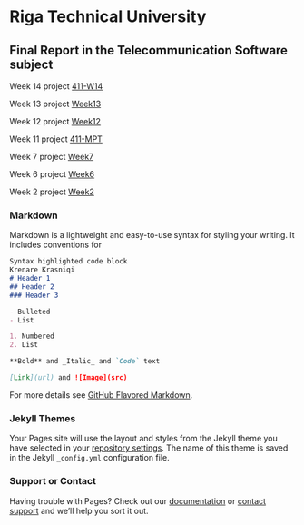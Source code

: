 # Riga Technical University

## Final Report in the Telecommunication Software subject 

Week 14 project [411-W14](https://github.com/KrenareKrasniqi/411-W14/blob/master/README.md)

Week 13 project [Week13](https://github.com/KrenareKrasniqi/Week13/blob/master/README.md)

Week 12 project [Week12](https://github.com/KrenareKrasniqi/Week12/blob/master/README.md)

Week 11 project [411-MPT](https://github.com/KrenareKrasniqi/411-MTP/blob/master/README.md)

Week 7 project [Week7](https://github.com/KrenareKrasniqi/Week7/blob/master/README.md)

Week 6 project [Week6](https://github.com/KrenareKrasniqi/Week6/blob/master/README.md)

Week 2 project [Week2](https://github.com/KrenareKrasniqi/Week2/blob/master/README.md)







### Markdown

Markdown is a lightweight and easy-to-use syntax for styling your writing. It includes conventions for

```markdown
Syntax highlighted code block
Krenare Krasniqi
# Header 1
## Header 2
### Header 3

- Bulleted
- List

1. Numbered
2. List

**Bold** and _Italic_ and `Code` text

[Link](url) and ![Image](src)
```

For more details see [GitHub Flavored Markdown](https://guides.github.com/features/mastering-markdown/).

### Jekyll Themes

Your Pages site will use the layout and styles from the Jekyll theme you have selected in your [repository settings](https://github.com/KrenareKrasniqi/KrenareKrasniqi.github.io/settings). The name of this theme is saved in the Jekyll `_config.yml` configuration file.

### Support or Contact

Having trouble with Pages? Check out our [documentation](https://help.github.com/categories/github-pages-basics/) or [contact support](https://github.com/contact) and we’ll help you sort it out.
